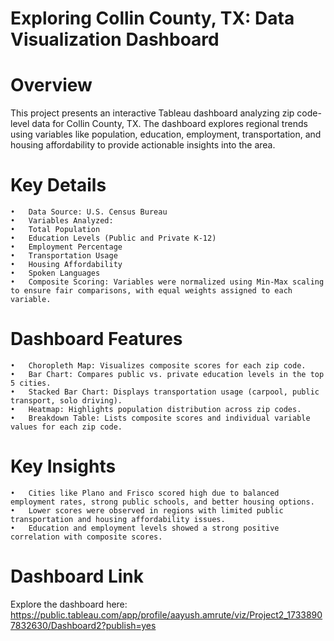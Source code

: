 # Exploring Collin County, TX: Data Visualization Dashboard

# Overview

This project presents an interactive Tableau dashboard analyzing zip code-level data for Collin County, TX. The dashboard explores regional trends using variables like population, education, employment, transportation, and housing affordability to provide actionable insights into the area.

# Key Details
	•	Data Source: U.S. Census Bureau
	•	Variables Analyzed:
	•	Total Population
	•	Education Levels (Public and Private K-12)
	•	Employment Percentage
	•	Transportation Usage
	•	Housing Affordability
	•	Spoken Languages
	•	Composite Scoring: Variables were normalized using Min-Max scaling to ensure fair comparisons, with equal weights assigned to each variable.

# Dashboard Features
	•	Choropleth Map: Visualizes composite scores for each zip code.
	•	Bar Chart: Compares public vs. private education levels in the top 5 cities.
	•	Stacked Bar Chart: Displays transportation usage (carpool, public transport, solo driving).
	•	Heatmap: Highlights population distribution across zip codes.
	•	Breakdown Table: Lists composite scores and individual variable values for each zip code.

# Key Insights
	•	Cities like Plano and Frisco scored high due to balanced employment rates, strong public schools, and better housing options.
	•	Lower scores were observed in regions with limited public transportation and housing affordability issues.
	•	Education and employment levels showed a strong positive correlation with composite scores.

# Dashboard Link

Explore the dashboard here: https://public.tableau.com/app/profile/aayush.amrute/viz/Project2_17338907832630/Dashboard2?publish=yes
